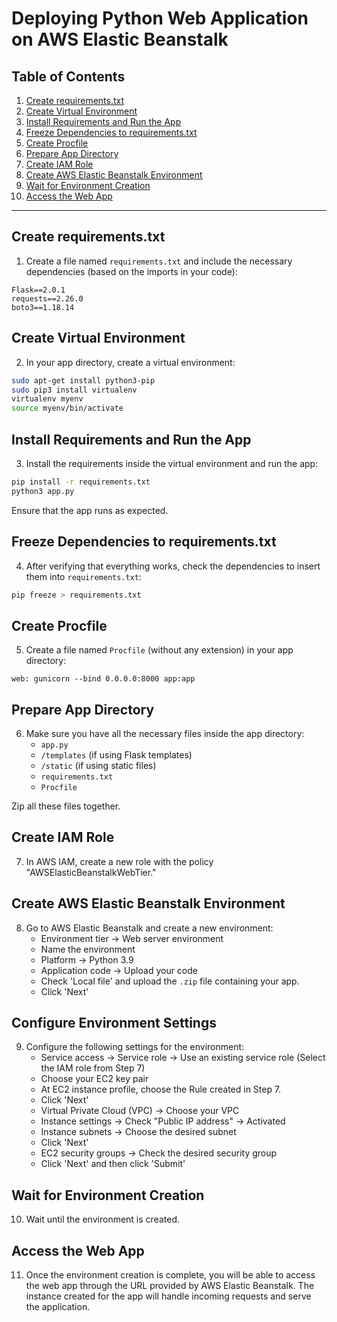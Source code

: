 # Deploying Python Web Application on AWS Elastic Beanstalk

## Table of Contents

1. [Create requirements.txt](#create-requirements.txt)
2. [Create Virtual Environment](#create-virtual-environment)
3. [Install Requirements and Run the App](#install-requirements-and-run-the-app)
4. [Freeze Dependencies to requirements.txt](#freeze-dependencies-to-requirements.txt)
5. [Create Procfile](#create-procfile)
6. [Prepare App Directory](#prepare-app-directory)
7. [Create IAM Role](#create-iam-role)
8. [Create AWS Elastic Beanstalk Environment](#create-aws-elastic-beanstalk-environment)
9. [Wait for Environment Creation](#wait-for-environment-creation)
10. [Access the Web App](#access-the-web-app)

---

## Create requirements.txt

1. Create a file named `requirements.txt` and include the necessary dependencies (based on the imports in your code):

```plaintext
Flask==2.0.1
requests==2.26.0
boto3==1.18.14
```

## Create Virtual Environment

2. In your app directory, create a virtual environment:

```bash
sudo apt-get install python3-pip
sudo pip3 install virtualenv 
virtualenv myenv 
source myenv/bin/activate
```

## Install Requirements and Run the App

3. Install the requirements inside the virtual environment and run the app:

```bash
pip install -r requirements.txt
python3 app.py
```

Ensure that the app runs as expected.

## Freeze Dependencies to requirements.txt

4. After verifying that everything works, check the dependencies to insert them into `requirements.txt`:

```bash
pip freeze > requirements.txt
```

## Create Procfile

5. Create a file named `Procfile` (without any extension) in your app directory:

```plaintext
web: gunicorn --bind 0.0.0.0:8000 app:app
```

## Prepare App Directory

6. Make sure you have all the necessary files inside the app directory:
   - `app.py`
   - `/templates` (if using Flask templates)
   - `/static` (if using static files)
   - `requirements.txt`
   - `Procfile`

Zip all these files together.

## Create IAM Role

7. In AWS IAM, create a new role with the policy "AWSElasticBeanstalkWebTier."

## Create AWS Elastic Beanstalk Environment

8. Go to AWS Elastic Beanstalk and create a new environment:
   - Environment tier -> Web server environment
   - Name the environment
   - Platform -> Python 3.9
   - Application code -> Upload your code
   - Check 'Local file' and upload the `.zip` file containing your app.
   - Click 'Next'

## Configure Environment Settings

9. Configure the following settings for the environment:
   - Service access -> Service role -> Use an existing service role (Select the IAM role from Step 7)
   - Choose your EC2 key pair
   - At EC2 instance profile, choose the Rule created in Step 7.
   - Click 'Next'
   - Virtual Private Cloud (VPC) -> Choose your VPC
   - Instance settings -> Check "Public IP address" -> Activated
   - Instance subnets -> Choose the desired subnet
   - Click 'Next'
   - EC2 security groups -> Check the desired security group
   - Click 'Next' and then click 'Submit'

## Wait for Environment Creation

10. Wait until the environment is created.

## Access the Web App

11. Once the environment creation is complete, you will be able to access the web app through the URL provided by AWS Elastic Beanstalk. The instance created for the app will handle incoming requests and serve the application.
